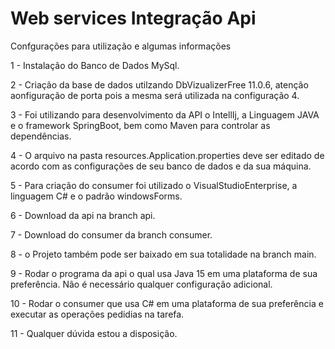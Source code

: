 # Web services Integração Api

Confgurações para utilização e algumas informações

1 - Instalação do Banco de Dados MySql.

2 - Criação da base de dados utilzando DbVizualizerFree 11.0.6, atenção aonfiguração de porta pois a mesma será utilizada na configuração 4.

3 - Foi utilizando para desenvolvimento da API o IntellIj, a Linguagem JAVA e o framework SpringBoot, bem como Maven para controlar as dependências.

4 - O arquivo na pasta resources.Application.properties deve ser editado de acordo com as configurações de seu banco de dados e da sua máquina.

5 - Para criação do consumer foi utilizado o VisualStudioEnterprise, a linguagem C# e o padrão windowsForms.

6 - Download da api na branch api.

7 - Download do consumer da branch consumer.

8 - o Projeto também pode ser baixado em sua totalidade na branch main.

9 - Rodar o programa da api o qual usa Java 15 em uma plataforma de sua preferência. Não é necessário qualquer configuração adicional.

10 - Rodar o consumer que usa C# em uma plataforma de sua preferência e executar as operações pedidias na tarefa.

11 - Qualquer dúvida estou a disposição. 


